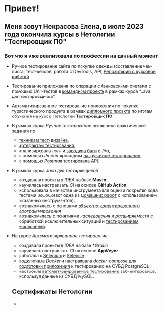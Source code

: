 # Привет!
## Меня зовут Некрасова Елена, в июле 2023 года окончила курсы в Нетологии "Тестировщик ПО"

### Вот что я уже реализовала по профессии на данный момент

* Ручное тестирование сайта по покупке одежды (составление чек-листа, тест-кейсов, работа с DevTools, API) [Репозиторий с курсовой работой](https://docs.google.com/spreadsheets/d/1VWh47sVWx9zm0AB4kgOQ7FyQGDp30MgcrzSbOWjj90w/edit#gid=0)

* Тестирование приложения по операции с банковскими счетами с помощью Unit-тестов в [командном проекте](https://github.com/Kvazavr/javaqa-team-diplom-2) в рамках курса “Java для тестировщиков”.
  
* Автоматизированное тестирование приложения по покупке туристического продукта в рамках [дипломного проекта](https://github.com/Kvazavr/QA_Diplom) по итогам обучения на курсе Нетологии **Тестировщик ПО**
* В рамках курса *Ручное тестирование* выполнила практические задания по
    * [техникам тест-дизайна](https://docs.google.com/document/d/16ZJSmAgjYFiNTNuZfs0zFlJCmo4wAgpteSqUWu7cuPU/edit?usp=sharing),
    * [артефактам тестирования](https://docs.google.com/spreadsheets/d/1ed0Vq4kNScX6a9RMOoRYWSRVMzbLZjijrlE9gmp5CyM/edit?usp=sharing),
    * анализировала *логи* и [заводила баги](https://docs.google.com/document/d/13qM36DxWrNAitSCcPvC2iw8Kn0xyJKTpfMD4i_8d2vs/edit) в *Jira*,
    * с помощью *Jmeter* проводила [нагрузочное тестирование](https://docs.google.com/document/d/12zlwbhPYeRxd5-CkA29ILg66oEOixH7hFA7DAqRr23w/edit?usp=sharing),
    * с помощью *Postman* [тестировала API](https://docs.google.com/document/d/1d6qyuuEy4MZvcZo2RCg9GV0uOXVw_h_IXTxEREep40w/edit).
* В рамках курса *Java для тестировщиков*
    * создавала проекты в *IDEA* на базе **Maven**
    * научилась настраивать *CI* на основе **GitHub Action**
    * использовала в качестве инструмента для оценки покрытия кода тестами *JoCoCo*(вот одна из [Домашних работ](https://github.com/Kvazavr/HomeWork7_0) с использованием указанных инструментов).
    * gознакомилась с основами [*объектно-ориентированного программирования*](https://github.com/Kvazavr/HomeWork9_0)
    * познакомилась с понятиями [*наследования и расширяемости*](https://github.com/Kvazavr/HomeWork11_0) с обработкой исключительных ситуаций и [тестированием исключений](https://github.com/Kvazavr/HomeWork12_0).
* На курсе *Автоматизированное тестирование*
    * создавала проекты в *IDEA* на базе **Gradle*
    * научилась настраивать *CI* на основе **AppVeyor**
    * работала с [Selenium](https://github.com/Kvazavr/Selenium_Homework) и [Selenide](https://github.com/Kvazavr/Selenide_card-delivery)
    * подключала *Docker* и настраивала *docker-compose* для [подготовки приложения](https://github.com/Kvazavr/Docker) к тестированию на СУБД PostgreSQL 
    * настроила [автоматизаированное тестирование](https://github.com/Kvazavr/sql) веб-интерфейса, используя данные из СУБД MySQL.
  ## Сертификаты Нетологии
  
  * 
